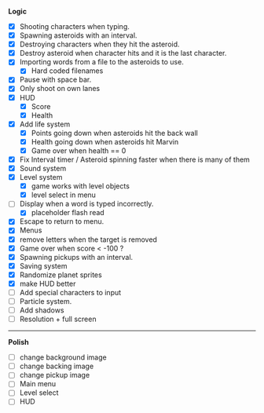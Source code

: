 **Logic**

-   [x] Shooting characters when typing.
-   [x] Spawning asteroids with an interval.
-   [x] Destroying characters when they hit the asteroid.
-   [x] Destroy asteroid when character hits and it is the last character.
-   [x] Importing words from a file to the asteroids to use.
    -   [x] Hard coded filenames
-   [x] Pause with space bar.
-   [x] Only shoot on own lanes
-   [x] HUD
    -   [x] Score
    -   [x] Health
-   [x] Add life system
    -   [x] Points going down when asteroids hit the back wall
    -   [x] Health going down when asteroids hit Marvin
    -   [x] Game over when health == 0
-   [x] Fix Interval timer / Asteroid spinning faster when there is many of them
-   [x] Sound system
-   [x] Level system
    -   [x] game works with level objects
    -   [x] level select in menu
-   [ ] Display when a word is typed incorrectly.
    -   [x] placeholder flash read
-   [x] Escape to return to menu.
-   [x] Menus
-   [x] remove letters when the target is removed
-   [x] Game over when score < -100 ?
-   [x] Spawning pickups with an interval.
-   [x] Saving system
-   [x] Randomize planet sprites
-   [x] make HUD better
-   [ ] Add special characters to input
-   [ ] Particle system.
-   [ ] Add shadows
-   [ ] Resolution + full screen

---

**Polish**

-   [ ] change background image
-   [ ] change backing image
-   [ ] change pickup image
-   [ ] Main menu
-   [ ] Level select
-   [ ] HUD
